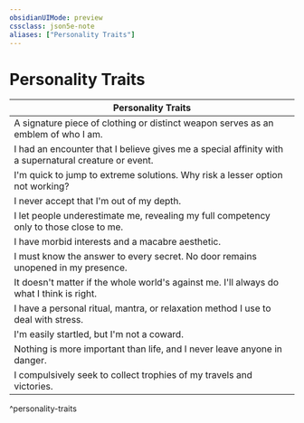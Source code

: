 ```yaml
---
obsidianUIMode: preview
cssclass: json5e-note
aliases: ["Personality Traits"]
---
```

# Personality Traits


| Personality Traits |
|--------------------|
| A signature piece of clothing or distinct weapon serves as an emblem of who I am. |
| I had an encounter that I believe gives me a special affinity with a supernatural creature or event. |
| I'm quick to jump to extreme solutions. Why risk a lesser option not working? |
| I never accept that I'm out of my depth. |
| I let people underestimate me, revealing my full competency only to those close to me. |
| I have morbid interests and a macabre aesthetic. |
| I must know the answer to every secret. No door remains unopened in my presence. |
| It doesn't matter if the whole world's against me. I'll always do what I think is right. |
| I have a personal ritual, mantra, or relaxation method I use to deal with stress. |
| I'm easily startled, but I'm not a coward. |
| Nothing is more important than life, and I never leave anyone in danger. |
| I compulsively seek to collect trophies of my travels and victories. |
^personality-traits